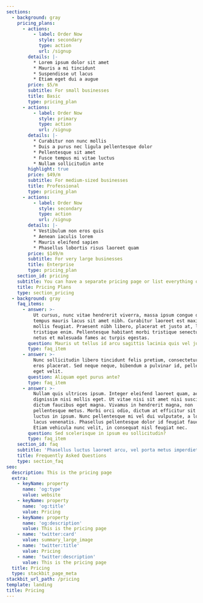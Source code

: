 ```yaml
---
sections:
  - background: gray
    pricing_plans:
      - actions:
          - label: Order Now
            style: secondary
            type: action
            url: /signup
        details: |-
          * Lorem ipsum dolor sit amet
          * Mauris a mi tincidunt
          * Suspendisse ut lacus
          * Etiam eget dui a augue
        price: $5/m
        subtitle: For small businesses
        title: Basic
        type: pricing_plan
      - actions:
          - label: Order Now
            style: primary
            type: action
            url: /signup
        details: |-
          * Curabitur non nunc mollis
          * Duis a purus nec ligula pellentesque dolor
          * Pellentesque sit amet
          * Fusce tempus mi vitae luctus
          * Nullam sollicitudin ante
        highlight: true
        price: $49/m
        subtitle: For medium-sized businesses
        title: Professional
        type: pricing_plan
      - actions:
          - label: Order Now
            style: secondary
            type: action
            url: /signup
        details: |-
          * Vestibulum non eros quis
          * Aenean iaculis lorem
          * Mauris eleifend sapien
          * Phasellus lobortis risus laoreet quam
        price: $149/m
        subtitle: For very large businesses
        title: Enterprise
        type: pricing_plan
    section_id: pricing
    subtitle: You can have a separate pricing page or list everything on the home page.
    title: Pricing Plans
    type: section_pricing
  - background: gray
    faq_items:
      - answer: >-
          Ut cursus, nunc vitae hendrerit viverra, massa ipsum congue quam, sed
          tempus mauris lacus sit amet nibh. Curabitur laoreet est maximus
          mollis feugiat. Praesent nibh libero, placerat et justo at, luctus
          tristique enim. Pellentesque habitant morbi tristique senectus et
          netus et malesuada fames ac turpis egestas.
        question: Mauris ut tellus id arcu sagittis lacinia quis vel justo?
        type: faq_item
      - answer: >-
          Nunc sollicitudin libero tincidunt felis pretium, consectetur aliquam
          eros placerat. Sed neque neque, bibendum a pulvinar id, pellentesque
          eget velit.
        question: Aliquam eget purus ante?
        type: faq_item
      - answer: >-
          Nullam quis ultrices ipsum. Integer eleifend laoreet quam, ac
          dignissim nisi mollis eget. Ut vitae nisi sit amet nisi suscipit
          dictum faucibus eget magna. Vivamus in hendrerit magna, non
          pellentesque metus. Morbi orci odio, dictum at efficitur sit amet,
          luctus in ipsum. Nunc pellentesque mi vel dui vulputate, a lobortis
          lacus venenatis. Phasellus pellentesque dolor id feugiat faucibus.
          Etiam vehicula nunc velit, in consequat nisl feugiat nec.
        question: Sed scelerisque in ipsum eu sollicitudin?
        type: faq_item
    section_id: faq
    subtitle: 'Phasellus luctus laoreet arcu, vel porta metus imperdiet sit amet.'
    title: Frequently Asked Questions
    type: section_faq
seo:
  description: This is the pricing page
  extra:
    - keyName: property
      name: 'og:type'
      value: website
    - keyName: property
      name: 'og:title'
      value: Pricing
    - keyName: property
      name: 'og:description'
      value: This is the pricing page
    - name: 'twitter:card'
      value: summary_large_image
    - name: 'twitter:title'
      value: Pricing
    - name: 'twitter:description'
      value: This is the pricing page
  title: Pricing
  type: stackbit_page_meta
stackbit_url_path: /pricing
template: landing
title: Pricing
---
```

